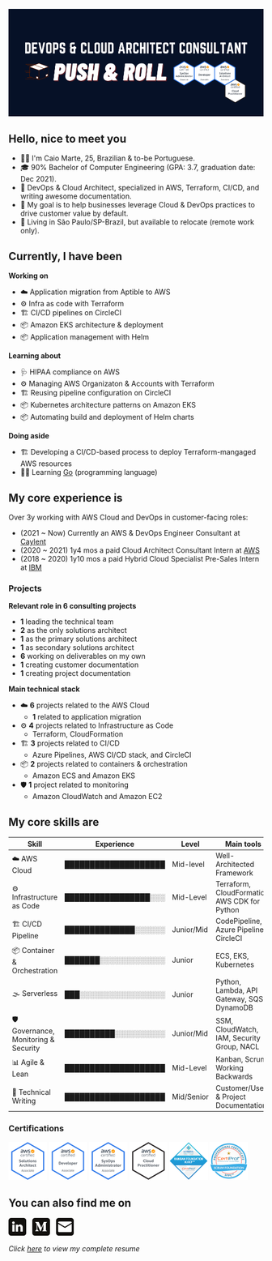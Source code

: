 ![Banner](./assets/banner.png)

## Hello, nice to meet you
- :raising_hand_man: I'm Caio Marte, 25, Brazilian & to-be Portuguese.
- :mortar_board: 90% Bachelor of Computer Engineering (GPA: 3.7, graduation date: Dec 2021).
- :briefcase: DevOps & Cloud Architect, specialized in AWS, Terraform, CI/CD, and writing awesome documentation.
- :dart: My goal is to help businesses leverage Cloud & DevOps practices to drive customer value by default.
- :pushpin: Living in São Paulo/SP-Brazil, but available to relocate (remote work only).

## Currently, I have been
**Working on**
- :cloud: Application migration from Aptible to AWS
- :gear: Infra as code with Terraform
- :building_construction: CI/CD pipelines on CircleCI
- :package: Amazon EKS architecture & deployment
- :package: Application management with Helm

**Learning about**
- :stethoscope: HIPAA compliance on AWS
- :gear: Managing AWS Organizaton & Accounts with Terraform
- :building_construction: Reusing pipeline configuration on CircleCI
- :package: Kubernetes architecture patterns on Amazon EKS
- :package: Automating build and deployment of Helm charts

**Doing aside**
- :building_construction: Developing a CI/CD-based process to deploy Terraform-mangaged AWS resources
- :man_technologist: Learning <a href="https://github.com/caiomarte/learning/tree/main/go/sololearn" target="_blank">Go</a> (programming language)

## My core experience is
Over 3y working with AWS Cloud and DevOps in customer-facing roles:
- (2021 ~ Now) Currently an AWS & DevOps Engineer Consultant at [Caylent](https://caylent.com/)
- (2020 ~ 2021) 1y4 mos a paid Cloud Architect Consultant Intern at [AWS](https://aws.amazon.com/professional-services/)
- (2018 ~ 2020) 1y10 mos a paid Hybrid Cloud Specialist Pre-Sales Intern at [IBM](https://www.ibm.com/cloud/hybrid)

### Projects
**Relevant role in 6 consulting projects**
- **1** leading the technical team
- **2** as the only solutions architect
- **1** as the primary solutions architect
- **1** as secondary solutions architect
- **6** working on deliverables on my own
- **1** creating customer documentation
- **1** creating project documentation

**Main technical stack**
- :cloud: **6** projects related to the AWS Cloud
  - **1** related to application migration
- :gear: **4** projects related to Infrastructure as Code
  - Terraform, CloudFormation 
- :building_construction: **3** projects related to CI/CD
  - Azure Pipelines, AWS CI/CD stack, and CircleCI
- :package: **2** projects related to containers & orchestration 
  - Amazon ECS and Amazon EKS
- :shield: **1** project related to monitoring
  - Amazon CloudWatch and Amazon EC2

## My core skills are
| Skill                                      | Experience           | Level      | Main tools                                    |
| ------------------------------------------ | -------------------- | ---------- | --------------------------------------------- |
| :cloud: AWS Cloud                          | ████████████████████ | Mid-level  | Well-Architected Framework                    |
| :gear: Infrastructure as Code              | █████████████████░░░ | Mid-Level  | Terraform, CloudFormation, AWS CDK for Python |
| :building_construction: CI/CD Pipeline     | ██████████████░░░░░░ | Junior/Mid | CodePipeline, Azure Pipelines, CircleCI       |
| :package: Container & Orchestration        | ███████░░░░░░░░░░░░░ | Junior     | ECS, EKS, Kubernetes                          |
| :fog: Serverless                           | ███░░░░░░░░░░░░░░░░░ | Junior     | Python, Lambda, API Gateway, SQS, DynamoDB    |
| :shield: Governance, Monitoring & Security | ██████████░░░░░░░░░░ | Junior/Mid | SSM, CloudWatch, IAM, Security Group, NACL    |
| :bar_chart: Agile & Lean                   | ████████████████████ | Mid-Level  | Kanban, Scrum, Working Backwards              |
| :memo: Technical Writing                   | ████████████████████ | Mid/Senior | Customer/User & Project Documentation         |

### Certifications
<a href="https://www.credly.com/badges/89a2dcd9-9996-4f88-af1b-b85a7794b2dd/public_url" target="_blank"><img src="./assets/certs/aws-certified-solutions-architect-associate.png" width="15%"/></a>
<a href="https://www.credly.com/badges/6e5852d1-e907-47c1-b8cf-33a04a72002a/public_url" target="_blank"><img src="./assets/certs/aws-certified-developer-associate.png" width="15%"/></a>
<a href="https://www.credly.com/badges/e0a706f3-a368-493c-ada1-a3b089e07cab/public_url" target="_blank"><img src="./assets/certs/aws-certified-sysops-administrator-associate.png" width="15%"/></a>
<a href="https://www.credly.com/badges/fc044a9a-b781-4d84-a526-89f20a9373de/public_url" target="_blank"><img src="./assets/certs/aws-certified-cloud-practitioner.png" width="15%"/></a>
<a href="https://www.credly.com/badges/c6163fb3-359f-4e22-aaad-428323e06e96/public_url" target="_blank"><img src="./assets/certs/kanban-foundation-kikf.png" width="15%"/></a>
<a href="https://www.credly.com/badges/95ff1e53-709e-4d26-925c-75f96de33465/public_url" target="_blank"><img src="./assets/certs/scrum-foundation-professional-certificate-sfpc.1.png" width="15%"/></a>

## You can also find me on
<a href="https://pushandroll.com" target="_blank"><img src="./assets/icons/in.png" target="_blank" style="width: 7%;"></a>&nbsp;&nbsp;
<a href="https://blog.pushandroll.com" target="_blank"><img src="./assets/icons/md.png" target="_blank" style="width: 7%;"></a>&nbsp;&nbsp;
<a href="mailto:caiomarte@pushandroll.com" target="_blank"><img src="./assets/icons/gm.png" target="_blank" style="width: 7%;"></a>

*Click <a href="./assets/Resume_EN_v29Sep2021_Cloud_DevOps_Architect.pdf" target="_blank">here</a> to view my complete resume*
